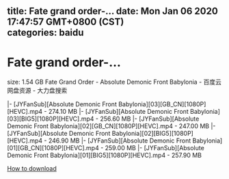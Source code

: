 
title: Fate grand order-…
date: Mon Jan 06 2020 17:47:57 GMT+0800 (CST)    
categories: baidu
---

# Fate grand order-…
size: 1.54 GB
 Fate Grand Order - Absolute Demonic Front Babylonia - 百度云网盘资源 - 大力盘搜索
 
|- [JYFanSub][Absolute Demonic Front Babylonia][03][GB_CN][1080P][HEVC].mp4 - 274.10 MB
|- [JYFanSub][Absolute Demonic Front Babylonia][03][BIG5][1080P][HEVC].mp4 - 256.60 MB
|- [JYFanSub][Absolute Demonic Front Babylonia][02][GB_CN][1080P][HEVC].mp4 - 247.00 MB
|- [JYFanSub][Absolute Demonic Front Babylonia][02][BIG5][1080P][HEVC].mp4 - 246.90 MB
|- [JYFanSub][Absolute Demonic Front Babylonia][01][GB_CN][1080P][HEVC].mp4 - 259.00 MB
|- [JYFanSub][Absolute Demonic Front Babylonia][01][BIG5][1080P][HEVC].mp4 - 257.90 MB

[How to download](https://bpcam.bemobtrk.com/go/2ceec3aa-1ca2-46d6-b9ff-aaa5c184517c?jno=3251)